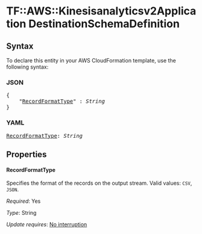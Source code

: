 # TF::AWS::Kinesisanalyticsv2Application DestinationSchemaDefinition

## Syntax

To declare this entity in your AWS CloudFormation template, use the following syntax:

### JSON

<pre>
{
    "<a href="#recordformattype" title="RecordFormatType">RecordFormatType</a>" : <i>String</i>
}
</pre>

### YAML

<pre>
<a href="#recordformattype" title="RecordFormatType">RecordFormatType</a>: <i>String</i>
</pre>

## Properties

#### RecordFormatType

Specifies the format of the records on the output stream. Valid values: `CSV`, `JSON`.

_Required_: Yes

_Type_: String

_Update requires_: [No interruption](https://docs.aws.amazon.com/AWSCloudFormation/latest/UserGuide/using-cfn-updating-stacks-update-behaviors.html#update-no-interrupt)

